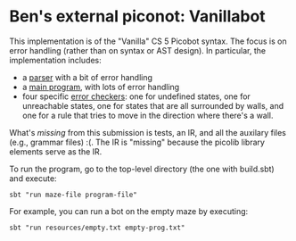 [Parser]: https://github.com/bwiedermann/piconot-external/blob/master/src/main/scala/vanillabot/syntax/Parser.scala
[Main]: https://github.com/bwiedermann/piconot-external/blob/master/src/main/scala/vanillabot/vanillabot.scala
[Checks]: https://github.com/bwiedermann/piconot-external/blob/master/src/main/scala/semantics/checks.scala

# Ben's external piconot: Vanillabot

This implementation is of the "Vanilla" CS 5 Picobot syntax. The focus is on error 
handling (rather than on syntax or AST design). In particular, the
implementation includes:

  - a [parser][Parser] with a bit of error handling
  - a [main program][Main], with lots of error handling
  - four specific [error checkers][Checks]: one for undefined states, one for
  unreachable states, one for states that are all surrounded by walls, and one
  for a rule that tries to move in the direction where there's a wall.

What's *missing* from this submission is tests, an IR, and all the auxilary 
files (e.g., grammar files) :(. The IR is "missing" because the picolib library
elements serve as the IR.

To run the program, go to the top-level directory (the one with build.sbt) and
execute:
```
sbt "run maze-file program-file"
```

For example, you can run a bot on the empty maze by executing:
```
sbt "run resources/empty.txt empty-prog.txt"
```

